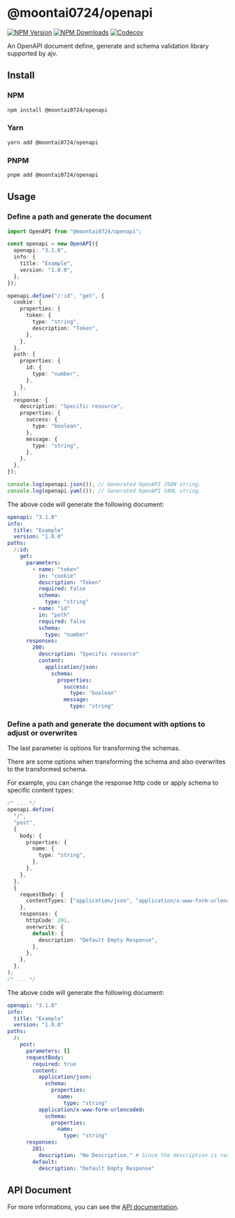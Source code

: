# @moontai0724/openapi

[![NPM Version](https://img.shields.io/npm/v/@moontai0724/openapi)](https://www.npmjs.com/package/@moontai0724/openapi)
[![NPM Downloads](https://img.shields.io/npm/d18m/@moontai0724/openapi)](https://www.npmjs.com/package/@moontai0724/openapi)
[![Codecov](https://codecov.io/gh/moontai0724/openapi/graph/badge.svg)](https://codecov.io/gh/moontai0724/openapi)

An OpenAPI document define, generate and schema validation library supported by ajv.

## Install

### NPM

```bash
npm install @moontai0724/openapi
```

### Yarn

```bash
yarn add @moontai0724/openapi
```

### PNPM

```bash
pnpm add @moontai0724/openapi
```

## Usage

### Define a path and generate the document

```typescript
import OpenAPI from "@moontai0724/openapi";

const openapi = new OpenAPI({
  openapi: "3.1.0",
  info: {
    title: "Example",
    version: "1.0.0",
  },
});

openapi.define("/:id", "get", {
  cookie: {
    properties: {
      token: {
        type: "string",
        description: "Token",
      },
    },
  },
  path: {
    properties: {
      id: {
        type: "number",
      },
    },
  },
  response: {
    description: "Specific resource",
    properties: {
      success: {
        type: "boolean",
      },
      message: {
        type: "string",
      },
    },
  },
});

console.log(openapi.json()); // Generated OpenAPI JSON string.
console.log(openapi.yaml()); // Generated OpenAPI YAML string.
```

The above code will generate the following document:

```yaml
openapi: "3.1.0"
info:
  title: "Example"
  version: "1.0.0"
paths:
  /:id:
    get:
      parameters:
        - name: "token"
          in: "cookie"
          description: "Token"
          required: false
          schema:
            type: "string"
        - name: "id"
          in: "path"
          required: false
          schema:
            type: "number"
      responses:
        200:
          description: "Specific resource"
          content:
            application/json:
              schema:
                properties:
                  success:
                    type: "boolean"
                  message:
                    type: "string"
```

### Define a path and generate the document with options to adjust or overwrites

The last parameter is options for transforming the schemas.

There are some options when transforming the schema and also overwrites to the transformed schema.

For example, you can change the response http code or apply schema to specific content types:

```typescript
/* ... */
openapi.define(
  "/",
  "post",
  {
    body: {
      properties: {
        name: {
          type: "string",
        },
      },
    },
  },
  {
    requestBody: {
      contentTypes: ["application/json", "application/x-www-form-urlencoded"],
    },
    responses: {
      httpCode: 201,
      overwrite: {
        default: {
          description: "Default Empty Response",
        },
      },
    },
  },
);
/* ... */
```

The above code will generate the following document:

```yaml
openapi: "3.1.0"
info:
  title: "Example"
  version: "1.0.0"
paths:
  /:
    post:
      parameters: []
      requestBody:
        required: true
        content:
          application/json:
            schema:
              properties:
                name:
                  type: "string"
          application/x-www-form-urlencoded:
            schema:
              properties:
                name:
                  type: "string"
      responses:
        201:
          description: "No Description." # Since the description is required in response, there will set "No Description." if schema has no description.
        default:
          description: "Default Empty Response"
```

## API Document

For more informations, you can see the [API documentation](https://moontai0724.github.io/openapi/).
